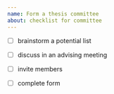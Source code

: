 ```yaml
---
name: Form a thesis committee
about: checklist for committee
---
```


- [ ] brainstorm a potential list 
- [ ] discuss in an advising meeting 
- [ ] invite members
- [ ] complete form 


